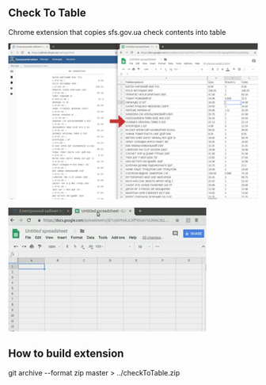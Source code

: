 Check To Table
--------------

Chrome extension that copies sfs.gov.ua check contents into table

![Screenshot](./screenshot.png)

![](./demo.gif)

## How to build extension

git archive --format zip master > ../checkToTable.zip
